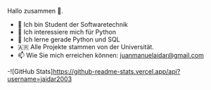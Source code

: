 Hallo zusammen 👋.
- 👋 Ich bin Student der Softwaretechnik
- 👀 Ich interessiere mich für Python
- 🌱 Ich lerne gerade Python und SQL
- 🇦🇷  Alle Projekte stammen von der Universität.
- 📫 Wie Sie mich erreichen können: juanmanuelaidar@gmail.com

-![GitHub Stats]https://github-readme-stats.vercel.app/api?username=jaidar2003

<!---
jaidar2003/jaidar2003 is a ✨ special ✨ repository because its `README.md` (this file) appears on your GitHub profile.
You can click the Preview link to take a look at your changes.
--->
